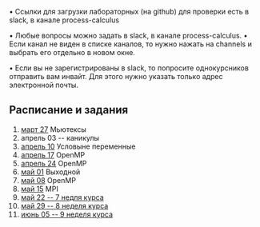 
• Ссылки для загрузки лабораторных (на github) для проверки есть в slack, в канале  process-calculus

• Любые вопросы можно задать в slack, в канале process-calculus.
• Если канал не виден в списке каналов, то нужно нажать на channels и выбрать его отдельно в новом окне.

• Если вы не зарегистрированы в slack, то попросите однокурсников отправить  вам инвайт. Для этого нужно указать только адрес электронной почты.


## Расписание и задания
1. [март 27](https://github.com/ivtipm/ProcessCalculus/blob/master/tasks-2020/tasks-2020-mar-27.md) Мьютексы
1. апрель 03 -- каникулы
1. [апрель 10](https://github.com/ivtipm/ProcessCalculus/blob/master/tasks-2020/tasks-2020-apr-10.md) Условыне переменные
1. [апрель 17](https://github.com/ivtipm/ProcessCalculus/blob/master/tasks-2020/tasks-2020-apr-17.md) OpenMP
1. [апрель 24](https://github.com/ivtipm/ProcessCalculus/blob/master/tasks-2020/tasks-2020-apr-24.md) OpenMP
1. [май 01]() Выходной
1. [май 08](https://github.com/ivtipm/ProcessCalculus/blob/master/tasks-2020/tasks-2020-may-8.md) OpenMP
1. [май 15](https://github.com/ivtipm/ProcessCalculus/blob/master/tasks-2020/tasks-2020-may-15.md) MPI
1. [май 22 -- 7 недля курса ](https://www.coursera.org/learn/parallelnoye-programmirovaniye)
1. [май 29 -- 8 неделя курса](https://www.coursera.org/learn/parallelnoye-programmirovaniye)
1. [июнь 05 -- 9 неделя курса]( https://www.coursera.org/learn/parallelnoye-programmirovaniye)
